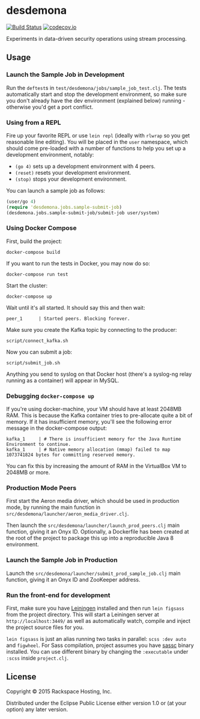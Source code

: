 # desdemona

[![Build Status](https://jenkins.racksec.io/job/desdemona-master/badge/icon)](https://jenkins.racksec.io/job/desdemona-master/)
[![codecov.io](https://codecov.io/github/RackSec/desdemona/coverage.svg?branch=master)](https://codecov.io/github/RackSec/desdemona?branch=master)

Experiments in data-driven security operations using stream
processing.

## Usage

### Launch the Sample Job in Development

Run the `deftest`s in `test/desdemona/jobs/sample_job_test.clj`. The
tests automatically start and stop the development environment, so
make sure you don't already have the dev environment (explained below)
running - otherwise you'd get a port conflict.

### Using from a REPL

Fire up your favorite REPL or use `lein repl` (ideally with `rlwrap` so you
get reasonable line editing). You will be placed in the `user` namespace,
which should come pre-loaded with a number of functions to help you set up a
development environment, notably:

 * `(go 4)` sets up a development environment with 4 peers.
 * `(reset)` resets your development environment.
 * `(stop)` stops your development environment.

You can launch a sample job as follows:

```clojure
(user/go 4)
(require 'desdemona.jobs.sample-submit-job)
(desdemona.jobs.sample-submit-job/submit-job user/system)
```

### Using Docker Compose

First, build the project:

```
docker-compose build
```

If you want to run the tests in Docker, you may now do so:

```
docker-compose run test
```

Start the cluster:

```
docker-compose up
```

Wait until it's all started. It should say this and then wait:

```
peer_1      | Started peers. Blocking forever.
```

Make sure you create the Kafka topic by connecting to the producer:

```
script/connect_kafka.sh
```

Now you can submit a job:

```
script/submit_job.sh
```

Anything you send to syslog on that Docker host (there's a syslog-ng
relay running as a container) will appear in MySQL.

### Debugging `docker-compose up`

If you're using docker-machine, your VM should have at least 2048MB
RAM. This is because the Kafka container tries to pre-allocate quite a
bit of memory. If it has insufficient memory, you'll see the following
error message in the docker-compose output:

```
kafka_1     | # There is insufficient memory for the Java Runtime Environment to continue.
kafka_1     | # Native memory allocation (mmap) failed to map 1073741824 bytes for committing reserved memory.
```

You can fix this by increasing the amount of RAM in the VirtualBox VM
to 2048MB or more.

### Production Mode Peers

First start the Aeron media driver, which should be used in production
mode, by running the main function in
`src/desdemona/launcher/aeron_media_driver.clj`.

Then launch the `src/desdemona/launcher/launch_prod_peers.clj` main
function, giving it an Onyx ID. Optionally, a Dockerfile has been
created at the root of the project to package this up into a
reproducible Java 8 environment.

### Launch the Sample Job in Production

Launch the `src/desdemona/launcher/submit_prod_sample_job.clj` main
function, giving it an Onyx ID and ZooKeeper address.

### Run the front-end for development

First, make sure you have [Leiningen](http://leiningen.org/) installed and then run `lein figsass` from the project directory. This will start a Leiningen server at `http://localhost:3449/` as well as automatically watch, compile and inject the project source files for you.

`lein figsass` is just an alias running two tasks in parallel: `scss :dev auto` and `figwheel`. For Sass compilation, project assumes you have [sassc](https://github.com/sass/sassc) binary installed. You can use different binary by changing the `:executable` under `:scss` inside `project.clj`.

## License

Copyright © 2015 Rackspace Hosting, Inc.

Distributed under the Eclipse Public License either version 1.0 or (at
your option) any later version.
